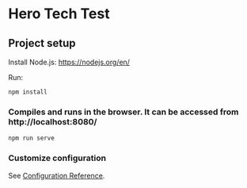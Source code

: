 # Hero Tech Test

## Project setup
Install Node.js: https://nodejs.org/en/

Run:
```
npm install
```

### Compiles and runs in the browser. It can be accessed from http://localhost:8080/
```
npm run serve
```

### Customize configuration
See [Configuration Reference](https://cli.vuejs.org/config/).
